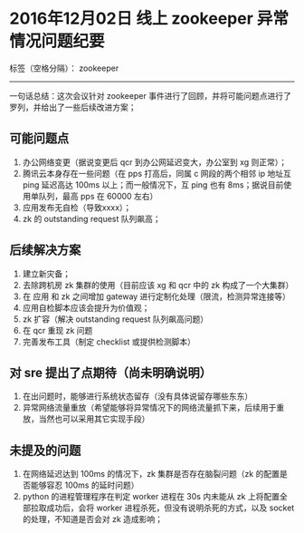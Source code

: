 # 2016年12月02日 线上 zookeeper 异常情况问题纪要

标签（空格分隔）： zookeeper

---

一句话总结：这次会议针对 zookeeper 事件进行了回顾，并将可能问题点进行了罗列，并给出了一些后续改进方案；

## 可能问题点

1. 办公网络变更（据说变更后 qcr 到办公网延迟变大，办公室到 xg 则正常）；
2. 腾讯云本身存在一些问题（在 pps 打高后，同属 c 网段的两个相邻 ip 地址互 ping 延迟高达 100ms 以上；而一般情况下，互 ping 也有 8ms；据说目前使用单队列，最高 pps 在 60000 左右）
3. 应用发布无自检（导致xxxx）；
4. zk 的 outstanding request 队列飙高；

## 后续解决方案

1. 建立新灾备；
2. 去除跨机房 zk 集群的使用（目前应该 xg 和 qcr 中的 zk 构成了一个大集群）
3. 在 应用 和 zk 之间增加 gateway 进行定制化处理（限流，检测异常连接等）
4. 应用自检脚本应该会提升为价值观；
5. zk 扩容（解决 outstanding request 队列飙高问题）
6. 在 qcr 重现 zk 问题
7. 完善发布工具（制定 checklist 或提供检测脚本）

## 对 sre 提出了点期待（尚未明确说明）

1. 在出问题时，能够进行系统状态留存（没有具体说留存哪些东东）
2. 异常网络流量重放（希望能够将异常情况下的网络流量抓下来，后续用于重放，当然也可以采用其它实现手段）

## 未提及的问题

1. 在网络延迟达到 100ms 的情况下，zk 集群是否存在脑裂问题（zk 的配置是否能够容忍 100ms 的延时问题）
2. python 的进程管理程序在判定 worker 进程在 30s 内未能从 zk 上将配置全部拉取成功后，会将 worker 进程杀死，但没有说明杀死的方式，以及 socket 的处理，不知道是否会对 zk 造成影响；




